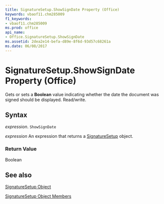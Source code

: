```yaml
---
title: SignatureSetup.ShowSignDate Property (Office)
keywords: vbaof11.chm285009
f1_keywords:
- vbaof11.chm285009
ms.prod: office
api_name:
- Office.SignatureSetup.ShowSignDate
ms.assetid: 2dea2e14-befa-d89e-8f6d-93d57c68261a
ms.date: 06/08/2017
---
```



# SignatureSetup.ShowSignDate Property (Office)

Gets or sets a  **Boolean** value indicating whether the date the document was signed should be displayed. Read/write.


## Syntax

 _expression_. `ShowSignDate`

 _expression_ An expression that returns a [SignatureSetup](./Office.SignatureSetup.md) object.


### Return Value

Boolean


## See also


[SignatureSetup Object](Office.SignatureSetup.md)



[SignatureSetup Object Members](./overview/signaturesetup-members-office.md)

